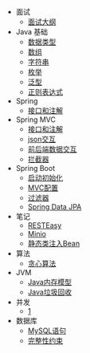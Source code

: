 - 面试
  - [面试大纲](interview/面经.md)
- Java 基础
  - [数据类型](java/data_type.md)
  - [数组](java/array.md)
  - [字符串](java/string.md)
  - [枚举](java/enum.md)
  - [泛型](java/generic.md)
  - [正则表达式](java/regex.md)
- Spring
  - [接口和注解](spring\annotation.md)
- Spring MVC
  - [接口和注解](springmvc\annotation.md)
  - [json交互](springmvc\json.md)
  - [前后端数据交互](springmvc/post_data.md)
  - [拦截器](springmvc/interceptor.md)
- Spring Boot
  - [启动初始化](springboot/runner.md)
  - [MVC配置](springboot/mvc_config.md)
  - [过滤器](springboot/filter.md)
  - [Spring Data JPA](springboot/jpa.md)
- 笔记
  - [RESTEasy](note/resteasy.md)
  - [Minio](note/minio.md)
  - [静态类注入Bean](note/inject.md)
- 算法
  - [贪心算法](algorithm/greedy.md)
- JVM
  - [Java内存模型](jvm/1.md)
  - [Java垃圾回收](jvm/2.md)
- 并发
  - [1](concurrent/1.md)
- 数据库
  - [MySQL语句](sql/1.md)
  - [完整性约束](sql/2.md)



